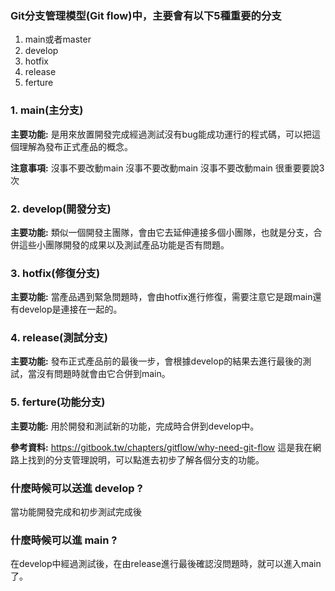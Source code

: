 ### Git分支管理模型(Git flow)中，主要會有以下5種重要的分支
1. main或者master
2. develop
3. hotfix
4. release
5. ferture

### 1. main(主分支)
**主要功能:**
是用來放置開發完成經過測試沒有bug能成功運行的程式碼，可以把這個理解為發布正式產品的概念。

**注意事項:**
沒事不要改動main
沒事不要改動main
沒事不要改動main
很重要要說3次

### 2. develop(開發分支)
**主要功能:**
類似一個開發主團隊，會由它去延伸連接多個小團隊，也就是分支，合併這些小團隊開發的成果以及測試產品功能是否有問題。

### 3. hotfix(修復分支)
**主要功能:**
當產品遇到緊急問題時，會由hotfix進行修復，需要注意它是跟main還有develop是連接在一起的。

### 4. release(測試分支)
**主要功能:**
發布正式產品前的最後一步，會根據develop的結果去進行最後的測試，當沒有問題時就會由它合併到main。

### 5. ferture(功能分支)
**主要功能:**
用於開發和測試新的功能，完成時合併到develop中。

**參考資料:**
https://gitbook.tw/chapters/gitflow/why-need-git-flow
這是我在網路上找到的分支管理說明，可以點進去初步了解各個分支的功能。

### 什麼時候可以送進 develop  ?

當功能開發完成和初步測試完成後

### 什麼時候可以進 main  ?

在develop中經過測試後，在由release進行最後確認沒問題時，就可以進入main了。




